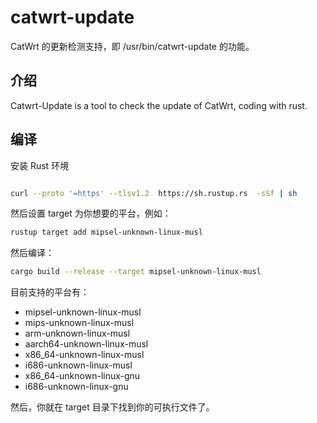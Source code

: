 # catwrt-update

CatWrt 的更新检测支持，即 /usr/bin/catwrt-update 的功能。

## 介绍

Catwrt-Update is a tool to check the update of CatWrt, coding with rust.

## 编译

安装 Rust 环境

```bash

curl --proto '=https' --tlsv1.2  https://sh.rustup.rs  -sSf | sh
```

然后设置 target 为你想要的平台，例如：

```bash
rustup target add mipsel-unknown-linux-musl
```

然后编译：

```bash
cargo build --release --target mipsel-unknown-linux-musl
```

目前支持的平台有：

- mipsel-unknown-linux-musl
- mips-unknown-linux-musl
- arm-unknown-linux-musl
- aarch64-unknown-linux-musl
- x86_64-unknown-linux-musl
- i686-unknown-linux-musl
- x86_64-unknown-linux-gnu
- i686-unknown-linux-gnu

然后，你就在 target 目录下找到你的可执行文件了。

